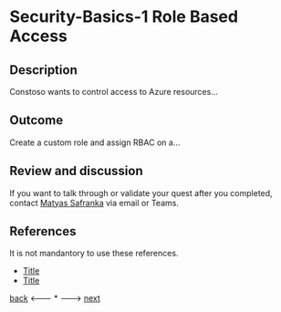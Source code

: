 # Security-Basics-1 Role Based Access

## Description

Constoso wants to control access to Azure resources...


## Outcome

Create a custom role and assign RBAC on a...

## Review and discussion
If you want to talk through or validate your quest after you completed, contact [Matyas Safranka](mailto:matyas@microsoft.com) via email or Teams.

## References

It is not mandantory to use these references.

- [Title](Link)
- [Title](Link)


[back](../Security.md) <--- * ---> [next](./security-basics-2.md)
